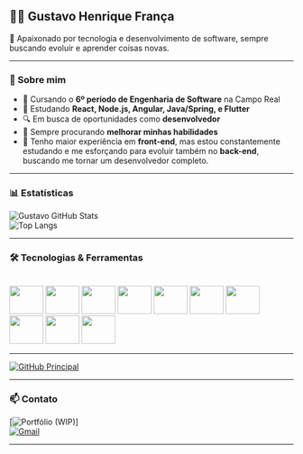 ## 👨‍💻 Gustavo Henrique França  

🚀 Apaixonado por tecnologia e desenvolvimento de software, sempre buscando evoluir e aprender coisas novas.  

---

### 📌 Sobre mim  
- 📖 Cursando o **6º período de Engenharia de Software** na Campo Real  
- 📲 Estudando **React, Node.js, Angular, Java/Spring, e Flutter**  
- 🔍 Em busca de oportunidades como **desenvolvedor**  
- 📄 Sempre procurando **melhorar minhas habilidades**
- 🎨 Tenho maior experiência em **front-end**, mas estou constantemente estudando e me esforçando para evoluir também no **back-end**, buscando me tornar um desenvolvedor completo.

---

### 📊 Estatísticas  
![Gustavo GitHub Stats](https://github-readme-stats.vercel.app/api?username=gustavoofranca&show_icons=true&theme=dark)  
![Top Langs](https://github-readme-stats.vercel.app/api/top-langs/?username=gustavoofranca&layout=compact&theme=dark)  

---

### 🛠️ Tecnologias & Ferramentas  
<div style="display: inline_block"><br>
  <img src="https://cdn.jsdelivr.net/gh/devicons/devicon/icons/html5/html5-original-wordmark.svg" height="50" width="60"/>
  <img src="https://cdn.jsdelivr.net/gh/devicons/devicon/icons/css3/css3-original-wordmark.svg" height="50" width="60"/>
  <img src="https://cdn.jsdelivr.net/gh/devicons/devicon/icons/javascript/javascript-original.svg" height="50" width="60"/>
  <img src="https://cdn.jsdelivr.net/gh/devicons/devicon/icons/typescript/typescript-original.svg" height="50" width="60"/>
  <img src="https://cdn.jsdelivr.net/gh/devicons/devicon/icons/react/react-original-wordmark.svg" height="50" width="60"/>
  <img src="https://cdn.jsdelivr.net/gh/devicons/devicon/icons/angular/angular-original.svg" height="50" width="60"/>
  <img src="https://cdn.jsdelivr.net/gh/devicons/devicon/icons/flutter/flutter-original.svg" height="50" width="60"/>
  <img src="https://cdn.jsdelivr.net/gh/devicons/devicon/icons/nodejs/nodejs-original-wordmark.svg" height="50" width="60"/>
  <img src="https://cdn.jsdelivr.net/gh/devicons/devicon/icons/java/java-original-wordmark.svg" height="50" width="60"/>
  <img src="https://cdn.jsdelivr.net/gh/devicons/devicon/icons/cplusplus/cplusplus-original.svg" height="50" width="60"/>
</div>  

---

[![GitHub Principal](https://img.shields.io/badge/GitHub%20Principal-100000?style=for-the-badge&logo=github&logoColor=white)](https://github.com/gustavoofranca)

---

### 📫 Contato  
[![Portfólio (WIP) ](https://img.shields.io/badge/Portf%C3%B3lio-Em%20desenvolvimento-orange?style=for-the-badge&logo=netlify&logoColor=white)]  
[![Gmail](https://img.shields.io/badge/-Gmail-D14836?style=for-the-badge&logo=gmail&logoColor=white)](mailto:gustavohen.franca1@gmail.com)  

---
